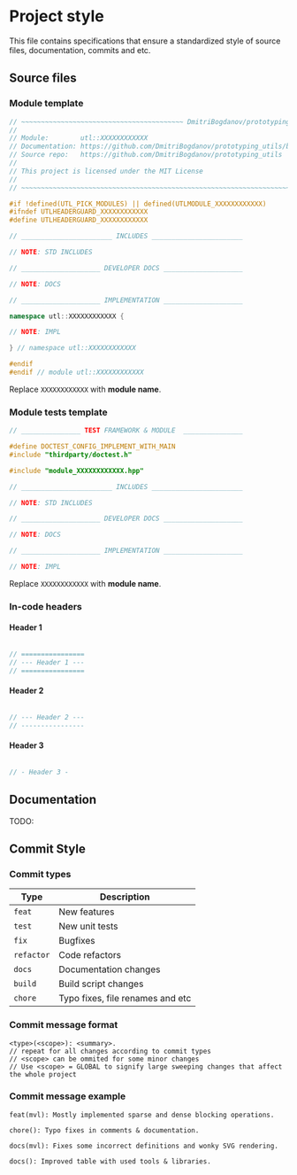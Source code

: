 # Project style

This file contains specifications that ensure a standardized style of source files, documentation, commits and etc.

## Source files

### Module template

```cpp
// ~~~~~~~~~~~~~~~~~~~~~~~~~~~~~~~~~~~~~~~~~ DmitriBogdanov/prototyping_utils ~~~~~~~~~~~~~~~~~~~~~~~~~~~~~~~~~~~~~~~~~
//
// Module:        utl::XXXXXXXXXXXX
// Documentation: https://github.com/DmitriBogdanov/prototyping_utils/blob/master/docs/module_XXXXXXXXXXXX.md
// Source repo:   https://github.com/DmitriBogdanov/prototyping_utils
//
// This project is licensed under the MIT License
//
// ~~~~~~~~~~~~~~~~~~~~~~~~~~~~~~~~~~~~~~~~~~~~~~~~~~~~~~~~~~~~~~~~~~~~~~~~~~~~~~~~~~~~~~~~~~~~~~~~~~~~~~~~~~~~~~~~~~~~

#if !defined(UTL_PICK_MODULES) || defined(UTLMODULE_XXXXXXXXXXXX)
#ifndef UTLHEADERGUARD_XXXXXXXXXXXX
#define UTLHEADERGUARD_XXXXXXXXXXXX

// _______________________ INCLUDES _______________________

// NOTE: STD INCLUDES

// ____________________ DEVELOPER DOCS ____________________

// NOTE: DOCS

// ____________________ IMPLEMENTATION ____________________

namespace utl::XXXXXXXXXXXX {

// NOTE: IMPL

} // namespace utl::XXXXXXXXXXXX

#endif
#endif // module utl::XXXXXXXXXXXX

```

Replace `XXXXXXXXXXXX` with **module name**.

### Module tests template

```cpp
// _______________ TEST FRAMEWORK & MODULE  _______________

#define DOCTEST_CONFIG_IMPLEMENT_WITH_MAIN
#include "thirdparty/doctest.h"

#include "module_XXXXXXXXXXXX.hpp"

// _______________________ INCLUDES _______________________

// NOTE: STD INCLUDES

// ____________________ DEVELOPER DOCS ____________________

// NOTE: DOCS

// ____________________ IMPLEMENTATION ____________________

// NOTE: IMPL

```

Replace `XXXXXXXXXXXX` with **module name**.

### In-code headers

#### Header 1

```cpp

// ================
// --- Header 1 ---
// ================

```

#### Header 2

```cpp

// --- Header 2 ---
// ----------------

```

#### Header 3

```cpp

// - Header 3 -
```

## Documentation

TODO:

## Commit Style
### Commit types

| Type | Description |
| - | - |
| `feat` | New features |
| `test` | New unit tests |
| `fix` | Bugfixes |
| `refactor` | Code refactors |
| `docs` | Documentation changes |
| `build` | Build script changes |
| `chore` | Typo fixes, file renames and etc |

### Commit message format

```
<type>(<scope>): <summary>.
// repeat for all changes according to commit types
// <scope> can be ommited for some minor changes
// Use <scope> = GLOBAL to signify large sweeping changes that affect the whole project
```

### Commit message example

```
feat(mvl): Mostly implemented sparse and dense blocking operations.

chore(): Typo fixes in comments & documentation.

docs(mvl): Fixes some incorrect definitions and wonky SVG rendering.

docs(): Improved table with used tools & libraries.
```